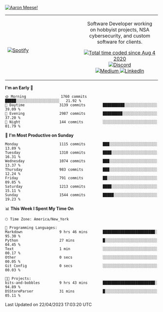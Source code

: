 [![Aaron Meese!](https://user-images.githubusercontent.com/17814535/88975338-a2aabf00-d27f-11ea-963f-8a19608716b4.png)](https://github.com/ajmeese7/readme-ascii "README ASCII")

<!-- Modified from project here: https://github.com/novatorem/novatorem -->
<table width="100%">
  <tr>
  <td width="50%">

&nbsp; <br> [![Spotify](https://ajmeese7.vercel.app/api/spotify)](https://open.spotify.com/user/ajmeese)

  </td>
  <td width="50%">
    <p align="center">
    Software Developer working on hobbyist projects, NSA cybersecurity, and custom software for clients.
    </p>
    <p align="center">
      <a href="https://wakatime.com/@f726891d-3b02-46cd-9b60-e8c59f9e2b14">
        <img src="https://wakatime.com/badge/user/f726891d-3b02-46cd-9b60-e8c59f9e2b14.svg" alt="Total time coded since Aug 4 2020" title="WakaTime" />
      </a>
      <a href="http://link.aaronmeese.com/discord">
        <img src="https://img.shields.io/badge/discord-ajmeese7%234835-369?style=flat-square&logo=discord&logoColor=white&color=purple" alt="Discord" title="Discord">
      </a>
      <br />
      <a href="https://link.aaronmeese.com/medium">
        <img src="https://img.shields.io/badge/medium-ajmeese7-1DB954?style=flat-square&logo=medium&logoColor=white" alt="Medium" title="Medium">
      </a>
      <a href="https://link.aaronmeese.com/linkedin">
        <img src="https://img.shields.io/badge/linkedIn-aaronmeese-1DB954?style=flat-square&logo=linkedin&logoColor=white&color=blue" alt="LinkedIn" title="LinkedIn">
      </a>
    </p>
  </td>

</table>

[//]: <> (The `&nbsp;` is to have Aphelion take up more space)

<!--START_SECTION:waka-->
**I'm an Early 🐤** 

```text
🌞 Morning                1760 commits        █████░░░░░░░░░░░░░░░░░░░░   21.92 % 
🌆 Daytime                3139 commits        ██████████░░░░░░░░░░░░░░░   39.09 % 
🌃 Evening                2987 commits        █████████░░░░░░░░░░░░░░░░   37.20 % 
🌙 Night                  144 commits         ░░░░░░░░░░░░░░░░░░░░░░░░░   01.79 % 
```
📅 **I'm Most Productive on Sunday** 

```text
Monday                   1115 commits        ███░░░░░░░░░░░░░░░░░░░░░░   13.89 % 
Tuesday                  1310 commits        ████░░░░░░░░░░░░░░░░░░░░░   16.31 % 
Wednesday                1074 commits        ███░░░░░░░░░░░░░░░░░░░░░░   13.37 % 
Thursday                 983 commits         ███░░░░░░░░░░░░░░░░░░░░░░   12.24 % 
Friday                   791 commits         ██░░░░░░░░░░░░░░░░░░░░░░░   09.85 % 
Saturday                 1213 commits        ████░░░░░░░░░░░░░░░░░░░░░   15.11 % 
Sunday                   1544 commits        █████░░░░░░░░░░░░░░░░░░░░   19.23 % 
```


📊 **This Week I Spent My Time On** 

```text
🕑︎ Time Zone: America/New_York

💬 Programming Languages: 
Markdown                 9 hrs 46 mins       ████████████████████████░   95.30 % 
Python                   27 mins             █░░░░░░░░░░░░░░░░░░░░░░░░   04.45 % 
Text                     1 min               ░░░░░░░░░░░░░░░░░░░░░░░░░   00.17 % 
Other                    0 secs              ░░░░░░░░░░░░░░░░░░░░░░░░░   00.05 % 
Git Config               0 secs              ░░░░░░░░░░░░░░░░░░░░░░░░░   00.03 % 

🐱‍💻 Projects: 
bits-and-bobbles         9 hrs 43 mins       ████████████████████████░   94.89 % 
DSStoreParser            31 mins             █░░░░░░░░░░░░░░░░░░░░░░░░   05.11 % 
```


 Last Updated on 22/04/2023 17:03:20 UTC
<!--END_SECTION:waka-->
